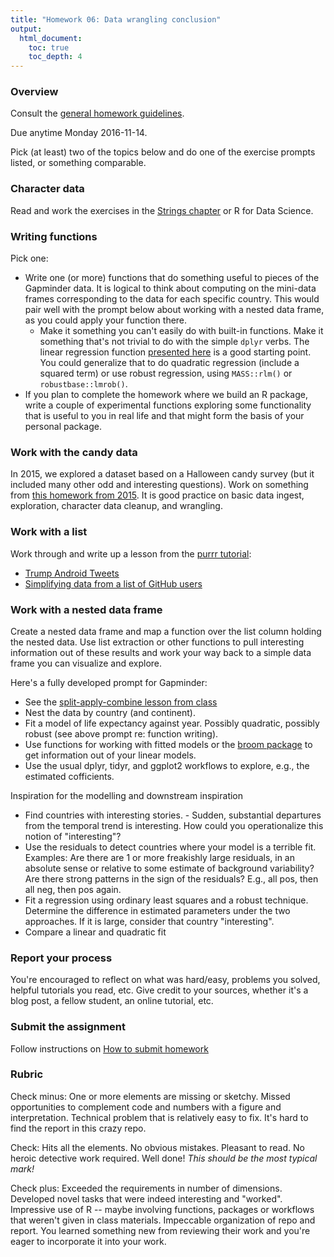 ```yaml
---
title: "Homework 06: Data wrangling conclusion"
output:
  html_document:
    toc: true
    toc_depth: 4
---
```


### Overview

Consult the [general homework guidelines](hw00_homework-guidelines.html).

Due anytime Monday 2016-11-14.

Pick (at least) two of the topics below and do one of the exercise prompts
listed, or something comparable.

### Character data

Read and work the exercises in the [Strings
chapter](http://r4ds.had.co.nz/strings.html) or R for Data Science.

### Writing functions

Pick one:

  * Write one (or more) functions that do something useful to pieces of the
Gapminder data. It is logical to think about computing on the mini-data frames
corresponding to the data for each specific country. This would pair well with
the prompt below about working with a nested data frame, as you could apply your
function there.
    - Make it something you can't easily do with built-in functions.
Make it something that's not trivial to do with the simple `dplyr` verbs. The
linear regression function [presented
here](block012_function-regress-lifeexp-on-year.html) is a good starting point.
You could generalize that to do quadratic regression (include a squared term) or
use robust regression, using `MASS::rlm()` or `robustbase::lmrob()`.
  * If you plan to complete the homework where we build an R package, write a couple of experimental functions exploring some functionality that is useful to you in real life and that might form the basis of your personal package.

### Work with the candy data

In 2015, we explored a dataset based on a Halloween candy survey (but it
included many other odd and interesting questions). Work on something from [this
homework from 2015](hw07_data-wrangling-candy). It is good practice on basic
data ingest, exploration, character data cleanup, and wrangling.

### Work with a list

Work through and write up a lesson from the [purrr
tutorial](https://jennybc.github.io/purrr-tutorial/index.html):

  * [Trump Android
Tweets](https://jennybc.github.io/purrr-tutorial/ls08_trump-tweets.html)
  * [Simplifying data from a list of GitHub
users](https://jennybc.github.io/purrr-tutorial/ls02_map-extraction-advanced.html)

### Work with a nested data frame

Create a nested data frame and map a function over the list column holding the
nested data. Use list extraction or other functions to pull interesting
information out of these results and work your way back to a simple data frame
you can visualize and explore.

Here's a fully developed prompt for Gapminder:

  * See the [split-apply-combine lesson from
class](block024_group-nest-split-map.html)
  * Nest the data by country (and continent).
  * Fit a model of life expectancy against year. Possibly quadratic,
possibly robust (see above prompt re: function writing).
  * Use functions for working with fitted models or the [broom
package](https://github.com/tidyverse/broom) to get information out of your
linear models.
  * Use the usual dplyr, tidyr, and ggplot2 workflows to explore,
e.g., the estimated cofficients.

Inspiration for the modelling and downstream inspiration

  * Find countries with interesting stories. - Sudden, substantial departures from the temporal trend is interesting. How could you operationalize this notion of "interesting"?
  * Use the residuals to detect countries where your model is a
terrible fit. Examples: Are there are 1 or more freakishly large residuals, in
an absolute sense or relative to some estimate of background variability? Are
there strong patterns in the sign of the residuals? E.g., all pos, then all neg,
then pos again.
  * Fit a regression using ordinary least squares and a robust
technique. Determine the difference in estimated parameters under the two
approaches. If it is large, consider that country "interesting".
  * Compare a linear and quadratic fit

### Report your process

You're encouraged to reflect on what was hard/easy, problems you solved, helpful
tutorials you read, etc. Give credit to your sources, whether it's a blog post,
a fellow student, an online tutorial, etc.

### Submit the assignment

Follow instructions on [How to submit
homework](hw00_homework-guidelines.html#how-to-submit-homework)

### Rubric

Check minus: One or more elements are missing or sketchy. Missed opportunities
to complement code and numbers with a figure and interpretation. Technical
problem that is relatively easy to fix. It's hard to find the report in this
crazy repo.

Check: Hits all the elements. No obvious mistakes. Pleasant to read. No heroic
detective work required. Well done! *This should be the most typical mark!*

Check plus: Exceeded the requirements in number of dimensions. Developed novel
tasks that were indeed interesting and "worked". Impressive use of R -- maybe
involving functions, packages or workflows that weren't given in class
materials. Impeccable organization of repo and report. You learned something new
from reviewing their work and you're eager to incorporate it into your work.
